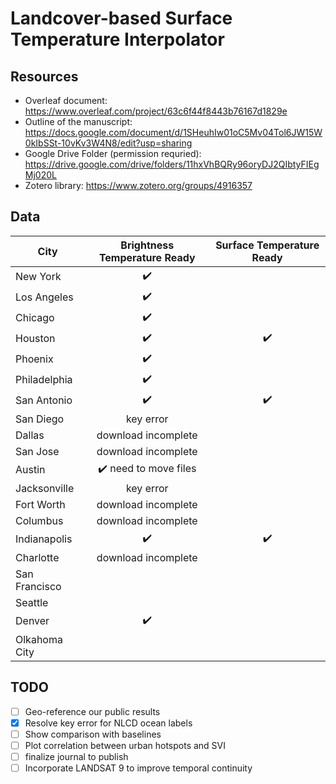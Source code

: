 # Landcover-based Surface Temperature Interpolator

## Resources 
* Overleaf document: https://www.overleaf.com/project/63c6f44f8443b76167d1829e
* Outline of the manuscript: https://docs.google.com/document/d/1SHeuhIw01oC5Mv04Tol6JW15W0kIbSSt-10vKv3W4N8/edit?usp=sharing
* Google Drive Folder (permission requried): https://drive.google.com/drive/folders/11hxVhBQRy96oryDJ2QIbtyFIEgMj020L 
* Zotero library: https://www.zotero.org/groups/4916357

## Data
| City | Brightness Temperature Ready | Surface Temperature Ready |
| --- | :---: | :---:|
| New York | :heavy_check_mark: | |
| Los Angeles | :heavy_check_mark: | |
| Chicago | :heavy_check_mark: | |
| Houston | :heavy_check_mark: |:heavy_check_mark:|
| Phoenix | :heavy_check_mark: | |
| Philadelphia |:heavy_check_mark:| |
| San Antonio |:heavy_check_mark:|:heavy_check_mark: |
| San Diego |key error| |
| Dallas |download incomplete| |
| San Jose |download incomplete| |
| Austin |:heavy_check_mark: need to move files| |
| Jacksonville |key error| |
| Fort Worth |download incomplete| |
| Columbus |download incomplete| |
| Indianapolis |:heavy_check_mark:|:heavy_check_mark:|
| Charlotte |download incomplete| |
| San Francisco | | |
| Seattle | | |
| Denver | :heavy_check_mark:| |
| Olkahoma City | | |

## TODO
- [ ] Geo-reference our public results
- [x] Resolve key error for NLCD ocean labels
- [ ] Show comparison with baselines
- [ ] Plot correlation between urban hotspots and SVI
- [ ] finalize journal to publish 
- [ ] Incorporate LANDSAT 9 to improve temporal continuity
